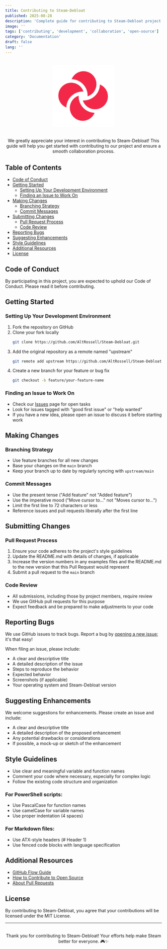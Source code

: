```yaml
---
title: Contributing to Steam-Debloat
published: 2025-08-28
description: 'Complete guide for contributing to Steam-Debloat project - learn how to collaborate, report bugs, and help improve the gaming experience for everyone.'
image: ''
tags: ['contributing', 'development', 'collaboration', 'open-source']
category: 'Documentation'
draft: false 
lang: ''
---
```


<div style="text-align: center; margin: 2rem 0;">
  <img src="https://raw.githubusercontent.com/AltRossell/Steam-Debloat/main/assets/logo.png" alt="Steam Debloat Logo" width="200"/>
</div>

<div style="text-align: center; margin: 2rem 0;">
  We greatly appreciate your interest in contributing to Steam-Debloat! This guide will help you get started with contributing to our project and ensure a smooth collaboration process.
</div>

## Table of Contents

- [Code of Conduct](#code-of-conduct)
- [Getting Started](#getting-started)
  - [Setting Up Your Development Environment](#setting-up-your-development-environment)
  - [Finding an Issue to Work On](#finding-an-issue-to-work-on)
- [Making Changes](#making-changes)
  - [Branching Strategy](#branching-strategy)
  - [Commit Messages](#commit-messages)
- [Submitting Changes](#submitting-changes)
  - [Pull Request Process](#pull-request-process)
  - [Code Review](#code-review)
- [Reporting Bugs](#reporting-bugs)
- [Suggesting Enhancements](#suggesting-enhancements)
- [Style Guidelines](#style-guidelines)
- [Additional Resources](#additional-resources)
- [License](#license)

## Code of Conduct

By participating in this project, you are expected to uphold our Code of Conduct. Please read it before contributing.

## Getting Started

### Setting Up Your Development Environment

1. Fork the repository on GitHub
2. Clone your fork locally
   ```bash
   git clone https://github.com/AltRossell/Steam-Debloat.git
   ```
3. Add the original repository as a remote named "upstream"
   ```bash
   git remote add upstream https://github.com/AltRossell/Steam-Debloat.git
   ```
4. Create a new branch for your feature or bug fix
   ```bash
   git checkout -b feature/your-feature-name
   ```

### Finding an Issue to Work On

- Check our [Issues](https://github.com/AltRossell/Steam-Debloat/issues) page for open tasks
- Look for issues tagged with "good first issue" or "help wanted"
- If you have a new idea, please open an issue to discuss it before starting work

## Making Changes

### Branching Strategy

- Use feature branches for all new changes
- Base your changes on the `main` branch
- Keep your branch up to date by regularly syncing with `upstream/main`

### Commit Messages

- Use the present tense ("Add feature" not "Added feature")
- Use the imperative mood ("Move cursor to..." not "Moves cursor to...")
- Limit the first line to 72 characters or less
- Reference issues and pull requests liberally after the first line

## Submitting Changes

### Pull Request Process

1. Ensure your code adheres to the project's style guidelines
2. Update the README.md with details of changes, if applicable
3. Increase the version numbers in any examples files and the README.md to the new version that this Pull Request would represent
4. Submit a pull request to the `main` branch

### Code Review

- All submissions, including those by project members, require review
- We use GitHub pull requests for this purpose
- Expect feedback and be prepared to make adjustments to your code

## Reporting Bugs

We use GitHub issues to track bugs. Report a bug by [opening a new issue](https://github.com/AltRossell/Steam-Debloat/issues/new); it's that easy!

When filing an issue, please include:

- A clear and descriptive title
- A detailed description of the issue
- Steps to reproduce the behavior
- Expected behavior
- Screenshots (if applicable)
- Your operating system and Steam-Debloat version

## Suggesting Enhancements

We welcome suggestions for enhancements. Please create an issue and include:

- A clear and descriptive title
- A detailed description of the proposed enhancement
- Any potential drawbacks or considerations
- If possible, a mock-up or sketch of the enhancement

## Style Guidelines

- Use clear and meaningful variable and function names
- Comment your code where necessary, especially for complex logic
- Follow the existing code structure and organization

### For PowerShell scripts:
- Use PascalCase for function names
- Use camelCase for variable names
- Use proper indentation (4 spaces)

### For Markdown files:
- Use ATX-style headers (# Header 1)
- Use fenced code blocks with language specification

## Additional Resources

- [GitHub Flow Guide](https://guides.github.com/introduction/flow/)
- [How to Contribute to Open Source](https://opensource.guide/how-to-contribute/)
- [About Pull Requests](https://help.github.com/articles/about-pull-requests/)

## License

By contributing to Steam-Debloat, you agree that your contributions will be licensed under the MIT License.

---

<div style="text-align: center; margin: 2rem 0;">
  Thank you for contributing to Steam-Debloat! Your efforts help make Steam better for everyone. 🎮✨
</div>